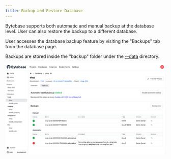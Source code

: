 ```yaml
---
title: Backup and Restore Database
---
```


Bytebase supports both automatic and manual backup at the database level. User can also restore the backup to a different database.

User accesses the database backup feature by visiting the "Backups" tab from the database page.

Backups are stored inside the "backup" folder under the [--data](/docs/reference/command-line#--data-directory) directory.

![backup-example](/static/docs-assets/backup-example.png)
